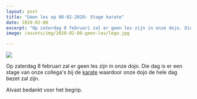 ```yaml
---
layout: post
title: "Geen les op 08-02-2020: Stage karate"
date: 2020-02-08
excerpt: "Op zaterdag 8 februari zal er geen les zijn in onze dojo. Die dag is er een stage van de karate waardoor onze dojo de hele dag bezet zal zijn."
image: /assets/img/2020-02-08-geen-les/logo.jpg

---
```

<div class="container">
<div class="row">
    <div class="col-md-2">
        <img class="img-fluid mx-auto" src="{{'/assets/img/2020-02-08-geen-les/logo.jpg' | absoluteurl}}">
    </div>
    <div class="col-md-10">
        <p>
           Op zaterdag 8 februari zal er geen les zijn in onze dojo. Die dag is er een stage van onze collega's bij de <a href="http://www.brchalle.eu/karate-do/karatedo.html">karate</a> waardoor onze dojo de hele dag bezet zal zijn.
        </p>
        <p>
            Alvast bedankt voor het begrip.
        </p>
    </div>
    </div>
</div>

